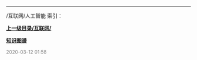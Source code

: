 
----

/互联网/人工智能 索引：


**[上一级目录/互联网/](/互联网/)**

**[知识图谱](/互联网/人工智能/知识图谱/)**


<font size=2 color='grey'> 2020-03-12 01:58 </font>
